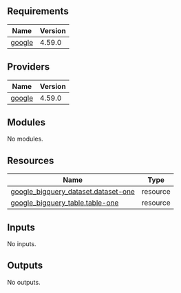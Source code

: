 <!-- BEGIN_TF_DOCS -->
## Requirements

| Name | Version |
|------|---------|
| <a name="requirement_google"></a> [google](#requirement\_google) | 4.59.0 |

## Providers

| Name | Version |
|------|---------|
| <a name="provider_google"></a> [google](#provider\_google) | 4.59.0 |

## Modules

No modules.

## Resources

| Name | Type |
|------|------|
| [google_bigquery_dataset.dataset-one](https://registry.terraform.io/providers/hashicorp/google/4.59.0/docs/resources/bigquery_dataset) | resource |
| [google_bigquery_table.table-one](https://registry.terraform.io/providers/hashicorp/google/4.59.0/docs/resources/bigquery_table) | resource |

## Inputs

No inputs.

## Outputs

No outputs.
<!-- END_TF_DOCS -->